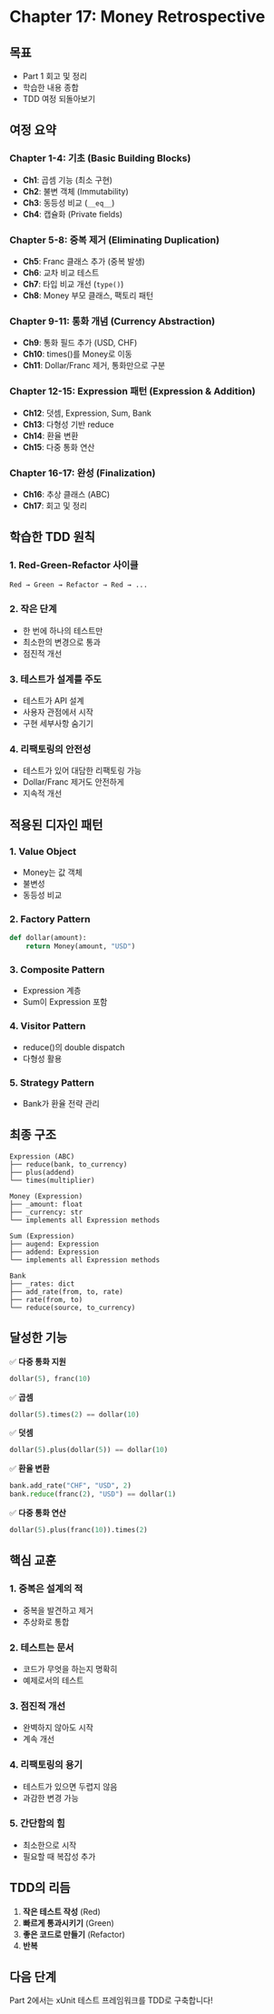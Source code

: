 # Chapter 17: Money Retrospective

## 목표

- Part 1 회고 및 정리
- 학습한 내용 종합
- TDD 여정 되돌아보기

## 여정 요약

### Chapter 1-4: 기초 (Basic Building Blocks)

- **Ch1**: 곱셈 기능 (최소 구현)
- **Ch2**: 불변 객체 (Immutability)
- **Ch3**: 동등성 비교 (`__eq__`)
- **Ch4**: 캡슐화 (Private fields)

### Chapter 5-8: 중복 제거 (Eliminating Duplication)

- **Ch5**: Franc 클래스 추가 (중복 발생)
- **Ch6**: 교차 비교 테스트
- **Ch7**: 타입 비교 개선 (`type()`)
- **Ch8**: Money 부모 클래스, 팩토리 패턴

### Chapter 9-11: 통화 개념 (Currency Abstraction)

- **Ch9**: 통화 필드 추가 (USD, CHF)
- **Ch10**: times()를 Money로 이동
- **Ch11**: Dollar/Franc 제거, 통화만으로 구분

### Chapter 12-15: Expression 패턴 (Expression & Addition)

- **Ch12**: 덧셈, Expression, Sum, Bank
- **Ch13**: 다형성 기반 reduce
- **Ch14**: 환율 변환
- **Ch15**: 다중 통화 연산

### Chapter 16-17: 완성 (Finalization)

- **Ch16**: 추상 클래스 (ABC)
- **Ch17**: 회고 및 정리

## 학습한 TDD 원칙

### 1. Red-Green-Refactor 사이클

```
Red → Green → Refactor → Red → ...
```

### 2. 작은 단계

- 한 번에 하나의 테스트만
- 최소한의 변경으로 통과
- 점진적 개선

### 3. 테스트가 설계를 주도

- 테스트가 API 설계
- 사용자 관점에서 시작
- 구현 세부사항 숨기기

### 4. 리팩토링의 안전성

- 테스트가 있어 대담한 리팩토링 가능
- Dollar/Franc 제거도 안전하게
- 지속적 개선

## 적용된 디자인 패턴

### 1. Value Object

- Money는 값 객체
- 불변성
- 동등성 비교

### 2. Factory Pattern

```python
def dollar(amount):
    return Money(amount, "USD")
```

### 3. Composite Pattern

- Expression 계층
- Sum이 Expression 포함

### 4. Visitor Pattern

- reduce()의 double dispatch
- 다형성 활용

### 5. Strategy Pattern

- Bank가 환율 전략 관리

## 최종 구조

```
Expression (ABC)
├── reduce(bank, to_currency)
├── plus(addend)
└── times(multiplier)

Money (Expression)
├── _amount: float
├── _currency: str
└── implements all Expression methods

Sum (Expression)
├── augend: Expression
├── addend: Expression
└── implements all Expression methods

Bank
├── _rates: dict
├── add_rate(from, to, rate)
├── rate(from, to)
└── reduce(source, to_currency)
```

## 달성한 기능

✅ **다중 통화 지원**

```python
dollar(5), franc(10)
```

✅ **곱셈**

```python
dollar(5).times(2) == dollar(10)
```

✅ **덧셈**

```python
dollar(5).plus(dollar(5)) == dollar(10)
```

✅ **환율 변환**

```python
bank.add_rate("CHF", "USD", 2)
bank.reduce(franc(2), "USD") == dollar(1)
```

✅ **다중 통화 연산**

```python
dollar(5).plus(franc(10)).times(2)
```

## 핵심 교훈

### 1. 중복은 설계의 적

- 중복을 발견하고 제거
- 추상화로 통합

### 2. 테스트는 문서

- 코드가 무엇을 하는지 명확히
- 예제로서의 테스트

### 3. 점진적 개선

- 완벽하지 않아도 시작
- 계속 개선

### 4. 리팩토링의 용기

- 테스트가 있으면 두렵지 않음
- 과감한 변경 가능

### 5. 간단함의 힘

- 최소한으로 시작
- 필요할 때 복잡성 추가

## TDD의 리듬

1. **작은 테스트 작성** (Red)
2. **빠르게 통과시키기** (Green)
3. **좋은 코드로 만들기** (Refactor)
4. **반복**

## 다음 단계

Part 2에서는 xUnit 테스트 프레임워크를 TDD로 구축합니다!
